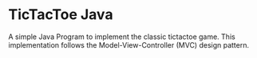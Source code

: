 # TicTacToe Java
 A simple Java Program to implement the classic tictactoe game. This implementation follows the Model-View-Controller (MVC) design pattern.
